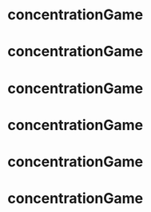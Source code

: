 # concentrationGame
# concentrationGame
# concentrationGame
# concentrationGame
# concentrationGame
# concentrationGame
